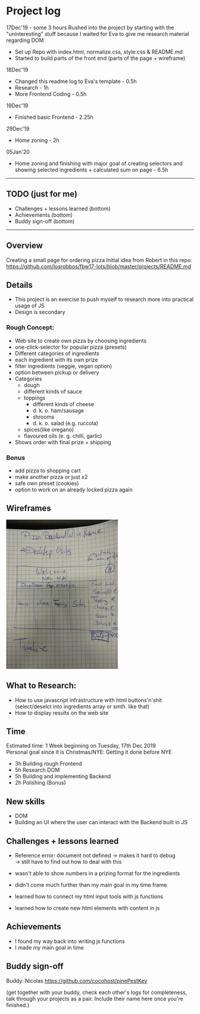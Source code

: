 # Project log

17Dec'19 - some 3 hours
Rushed into the project by starting with the "uninteresting" stuff because I waited for Eva to give me research material regarding DOM
 - Set up Repo with index.html, normalize.css, style.css & README.md
 - Started to build parts of the front end (parts of the page + wireframe) 

18Dec'19
- Changed this readme log to Eva's template - 0.5h
- Research - 1h
- More Frontend Coding - 0.5h

19Dec'19
- Finished basic Frontend - 2.25h

29Dec'19
- Home zoning - 2h

05Jan'20
- Home zoning and finishing with major goal of creating selectors and showing selected ingredients + calculated sum on page - 6.5h
 ---------------
## TODO (just for me)

- Challenges + lessons learned (bottom)
- Achievements (bottom)
- Buddy sign-off (bottom)
-----------------
## Overview

Creating a small page for ordering pizza
Initial idea from Robert in this repo: https://github.com/losrobbos/fbw17-lots/blob/master/projects/README.md


## Details

- This project is an exercise to push myself to research more into practical usage of JS
- Design is secondary

### Rough Concept:

- Web site to create own pizza by choosing ingredients
- one-click-selector for popular pizza (presets)
- Different categories of ingredients
- each ingredient with its own prize
- filter ingredients (veggie, vegan option)
- option between pickup or delivery
- Categories
  - dough
  - different kinds of sauce
  - toppings
    - different kinds of cheese
    - d. k. o. ham/sausage
    - shrooms
    - d. k. o. salad (e.g. ruccola)
  - spices(like oregano)
  - flavoured oils (e. g. chilli, garlic)
- Shows order with final prize + shipping

### Bonus

- add pizza to shopping cart
- make another pizza or just x2
- safe own preset (cookies)
- option to work on an already locked pizza again

## Wireframes

<img src="wf-pizza-configurator.jpg">

## What to Research:

- How to use javascript infrastructure with html buttons'n'shit <br>
  (select/deselct into ingredients array or smth. like that)
- How to display results on the web site

## Time

Estimated time: 1 Week beginning on Tuesday, 17th Dec 2019<br>
Personal goal since it is Christmas/NYE: Getting it done before NYE

- 3h Building rough Frontend 
- 5h Research DOM
- 5h Building and implementing Backend
- 2h Polishing (Bonus)

## New skills

- DOM
- Building an UI where the user can interact with the Backend built in JS

## Challenges + lessons learned

- Reference error: document not defined -> makes it hard to debug <br>
-> still have to find out how to deal with this
- wasn't able to show numbers in a prizing format for the ingredients
- didn't come much further than my main goal in my time frame

- learned how to connect my html input tools with js functions
- learned how to create new html elements with content in js


## Achievements

- I found my way back into writing js functions
- I made my main goal in time

## Buddy sign-off

Buddy: Nicolas
https://github.com/cocohost/pinePestKey

(get together with your buddy, check each other's logs for completeness, talk through your projects as a pair. Include their name here once you're finished.)
